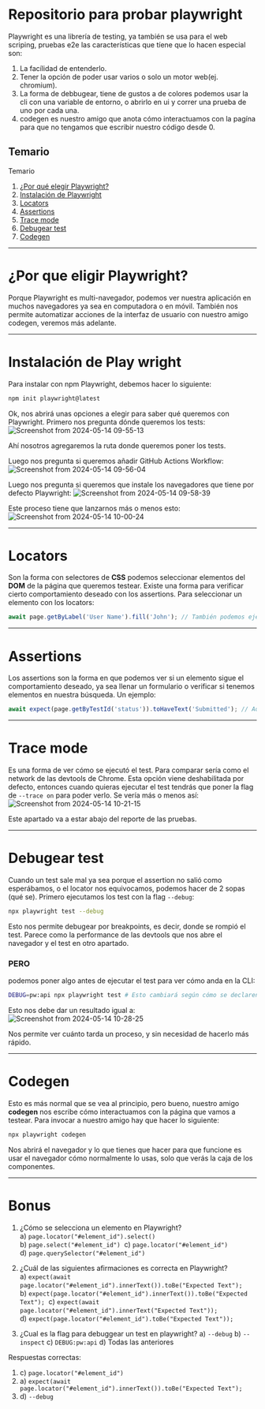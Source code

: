 # Repositorio para probar playwright
Playwright es una librería de testing, ya también se usa para el web scriping, pruebas e2e
las características que tíene que lo hacen especial son:
1. La facílidad de entenderlo.
2. Tener la opción de poder usar varios o solo un motor web(ej. chromium).
3. La forma de debbugear, tiene de gustos a de colores podemos usar la cli con una variable de entorno, o abrirlo en ui y correr una prueba de uno por cada una.
4. codegen es nuestro amigo que anota cómo interactuamos con la pagína para que no tengamos que escribir nuestro código desde 0.  

## Temario
Temario
1. [¿Por qué elegir Playwright?](#por-qu%C3%A9-elegir-playwright)
2. [Instalación de Playwright](#instalaci%C3%B3n-de-playwright)
3. [Locators](#locators)
4. [Assertions](#assertions)
5. [Trace mode](#trace-mode)
6. [Debugear test](#debugear-test)
7. [Codegen](#codegen)

---
# ¿Por que eligir Playwright?
Porque Playwright es multi-navegador, podemos ver nuestra aplicación en muchos navegadores ya sea en computadora o en móvil. También nos permite automatizar acciones de la interfaz de usuario con nuestro amigo codegen, veremos más adelante.

---
# Instalación de Play wright
Para instalar con npm Playwright, debemos hacer lo siguiente:
```bash
npm init playwright@latest
```
Ok, nos abrirá unas opciones a elegir para saber qué queremos con Playwright. Primero nos pregunta dónde queremos los tests:
![Screenshot from 2024-05-14 09-55-13](https://github.com/doorme777/reto-01/assets/137806586/27b1ad56-a866-4fd0-8c10-c8af61a73bc7)


Ahí nosotros agregaremos la ruta donde queremos poner los tests.

Luego nos pregunta si queremos añadir GitHub Actions Workflow:
![Screenshot from 2024-05-14 09-56-04](https://github.com/doorme777/reto-01/assets/137806586/fddbe05f-cdba-4f1b-8081-41e072e220a3)

Luego nos pregunta si queremos que instale los navegadores que tiene por defecto Playwright:
![Screenshot from 2024-05-14 09-58-39](https://github.com/doorme777/reto-01/assets/137806586/1f8abe58-96c4-4f41-a2df-8553437a85d5)

Este proceso tiene que lanzarnos más o menos esto:
![Screenshot from 2024-05-14 10-00-24](https://github.com/doorme777/reto-01/assets/137806586/a9f36941-f425-4245-a88f-b0600bc90677)

---
# Locators
Son la forma con selectores de **CSS** podemos seleccionar elementos del **DOM** de la página que queremos testear. Existe una forma para verificar cierto comportamiento deseado con los assertions. Para seleccionar un elemento con los locators:

```js
await page.getByLabel('User Name').fill('John'); // También podemos ejecutar métodos que puedan simular el cliente en el navegador.
```
---
# Assertions
Los assertions son la forma en que podemos ver si un elemento sigue el comportamiento deseado, ya sea llenar un formulario o verificar si tenemos elementos en nuestra búsqueda. Un ejemplo:
```js
await expect(page.getByTestId('status')).toHaveText('Submitted'); // Aquí esperamos que un elemento con id status tenga el texto 'Submitted'.
```

---
# Trace mode
Es una forma de ver cómo se ejecutó el test. Para comparar sería como el network de las devtools de Chrome. Esta opción viene deshabilitada por defecto, entonces cuando quieras ejecutar el test tendrás que poner la flag de `--trace on` para poder verlo. Se vería más o menos así:
![Screenshot from 2024-05-14 10-21-15](https://github.com/doorme777/reto-01/assets/137806586/d9294d2e-8f5e-4cc1-b717-609286a1ff9d)

Este apartado va a estar abajo del reporte de las pruebas.

---
# Debugear test
Cuando un test sale mal ya sea porque el assertion no salió como esperábamos, o el locator nos equivocamos, podemos hacer de 2 sopas (qué se). Primero ejecutamos los test con la flag `--debug`:
```bash
npx playwright test --debug
```

Esto nos permite debugear por breakpoints, es decir, donde se rompió el test. Parece como la performance de las devtools que nos abre el navegador y el test en otro apartado.

### PERO

podemos poner algo antes de ejecutar el test para ver cómo anda en la CLI:
```bash
DEBUG=pw:api npx playwright test # Esto cambiará según cómo se declaren las variables de entorno del sistema operativo.
```
Esto nos debe dar un resultado igual a:
![Screenshot from 2024-05-14 10-28-25](https://github.com/doorme777/reto-01/assets/137806586/0257b46d-b80a-401a-a1ea-6cbedf9d70a4)

Nos permite ver cuánto tarda un proceso, y sin necesidad de hacerlo más rápido.

---
# Codegen
Esto es más normal que se vea al principio, pero bueno, nuestro amigo **codegen** nos escribe cómo interactuamos con la página que vamos a testear. Para invocar a nuestro amigo hay que hacer lo siguiente:
```bash
npx playwright codegen
```
Nos abrirá el navegador y lo que tienes que hacer para que funcione es usar el navegador cómo normalmente lo usas, solo que verás la caja de los componentes.

---
# Bonus
1. ¿Cómo se selecciona un elemento en Playwright? 
 a) `page.locator("#element_id").select()` 
 b) `page.select("#element_id")` 
 c) `page.locator("#element_id")` 
 d) `page.querySelector("#element_id")`
    
2. ¿Cuál de las siguientes afirmaciones es correcta en Playwright? 
 a) `expect(await page.locator("#element_id").innerText()).toBe("Expected Text");` 
 b) `expect(page.locator("#element_id").innerText()).toBe("Expected Text");` 
 c) `expect(await page.locator("#element_id").innerText("Expected Text"));` 
 d) `expect(page.locator("#element_id").toBe("Expected Text"));`
    
3. ¿Cual es la flag para debuggear un test en playwright? 
 a) `--debug`
 b) `--inspect`
 c) `DEBUG:pw:api`
 d) Todas las anteriores
    

Respuestas correctas:

1. c) `page.locator("#element_id")`
2. a) `expect(await page.locator("#element_id").innerText()).toBe("Expected Text");`
3. d)  `--debug`
